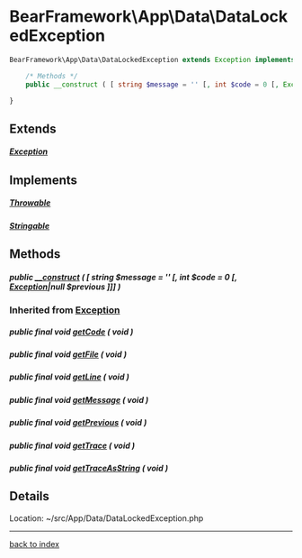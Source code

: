 # BearFramework\App\Data\DataLockedException

```php
BearFramework\App\Data\DataLockedException extends Exception implements Throwable, Stringable {

	/* Methods */
	public __construct ( [ string $message = '' [, int $code = 0 [, Exception|null $previous ]]] )

}
```

## Extends

##### [Exception](http://php.net/manual/en/class.exception.php)

## Implements

##### [Throwable](http://php.net/manual/en/class.throwable.php)

##### [Stringable](http://php.net/manual/en/class.stringable.php)

## Methods

##### public [__construct](bearframework.app.data.datalockedexception.__construct.method.md) ( [ string $message = '' [, int $code = 0 [, [Exception](http://php.net/manual/en/class.exception.php)|null $previous ]]] )

### Inherited from [Exception](http://php.net/manual/en/class.exception.php)

##### public final void [getCode](http://php.net/manual/en/exception.getcode.php) ( void )

##### public final void [getFile](http://php.net/manual/en/exception.getfile.php) ( void )

##### public final void [getLine](http://php.net/manual/en/exception.getline.php) ( void )

##### public final void [getMessage](http://php.net/manual/en/exception.getmessage.php) ( void )

##### public final void [getPrevious](http://php.net/manual/en/exception.getprevious.php) ( void )

##### public final void [getTrace](http://php.net/manual/en/exception.gettrace.php) ( void )

##### public final void [getTraceAsString](http://php.net/manual/en/exception.gettraceasstring.php) ( void )

## Details

Location: ~/src/App/Data/DataLockedException.php

---

[back to index](index.md)

